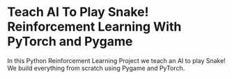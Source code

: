 # Teach AI To Play Snake! Reinforcement Learning With PyTorch and Pygame

In this Python Reinforcement Learning Project we teach an AI to play Snake! We build everything from scratch using Pygame and PyTorch.
